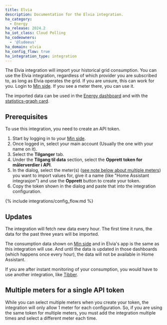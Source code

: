 ```yaml
---
title: Elvia
description: Documentation for the Elvia integration.
ha_category:
  - Energy
ha_release: 2024.2
ha_iot_class: Cloud Polling
ha_codeowners:
  - '@ludeeus'
ha_domain: elvia
ha_config_flow: true
ha_integration_type: integration
---
```


The Elvia integration will import your historical grid consumption.
You can use the Elvia integration, regardless of which provider you are subscribed to, as long as Elvia operates the grid. If you are unsure, this can work for you. Login to [Min side](https://www.elvia.no/logg-inn/). If you see a meter there, you can use it.

The imported data can be used in the [Energy dashboard](/docs/energy/) and with the [statistics-graph card](/dashboards/statistics-graph/).

## Prerequisites

To use this integration, you need to create an API token.

1. Start by logging in to your [Min side](https://www.elvia.no/logg-inn/).
2. Once logged in, select your main account (Usually the one with your name on it).
3. Select the **Tilganger** tab.
4. Under the **Tilgang til data** section, select the **Opprett token for målerverdier i API**.
5. In the dialog, select the meter(s) ([see note below about multiple meters](#multiple-meters-for-a-single-api-token)) you want to import values for, give it a name (like "Home Assistant integrasjon") and use the **Opprett** button to create your token.
6. Copy the token shown in the dialog and paste that into the integration configuration.

{% include integrations/config_flow.md %}

## Updates

The integration will fetch new data every hour.
The first time it runs, the data for the past three years will be imported.

The consumption data shown on [Min side](https://www.elvia.no/logg-inn/) and in Elvia's app is the same as this integration will use. And until the data is updated in those dashboards (which happens once every hour), the data will not be available in Home Assistant.

If you are after instant monitoring of your consumption, you would have to use another integration, like [Tibber](/integrations/tibber/).

## Multiple meters for a single API token

While you can select multiple meters when you create your token, the integration will only allow 1 meter for each configuration.
So, if you are using the same token for multiple meters, you must add the integration multiple times and select a different meter each time.
